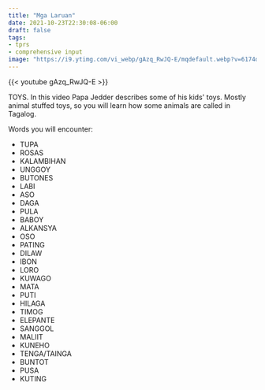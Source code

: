 ```yaml
---
title: "Mga Laruan"
date: 2021-10-23T22:30:08-06:00
draft: false
tags:
- tprs
- comprehensive input
image: "https://i9.ytimg.com/vi_webp/gAzq_RwJQ-E/mqdefault.webp?v=6174dcc2&sqp=CPC904sG&rs=AOn4CLBclz9Pz7IVulvaAR5aOp1bpaaUkw"
---
```


{{< youtube gAzq_RwJQ-E >}}

TOYS.  In this video Papa Jedder describes some of his kids' toys.  Mostly animal stuffed toys, so you will learn how some animals are called in Tagalog.

Words you will encounter:

* TUPA
* ROSAS
* KALAMBIHAN
* UNGGOY
* BUTONES
* LABI
* ASO
* DAGA
* PULA
* BABOY
* ALKANSYA
* OSO
* PATING
* DILAW
* IBON
* LORO
* KUWAGO
* MATA
* PUTI
* HILAGA
* TIMOG
* ELEPANTE
* SANGGOL
* MALIIT
* KUNEHO
* TENGA/TAINGA
* BUNTOT
* PUSA
* KUTING

